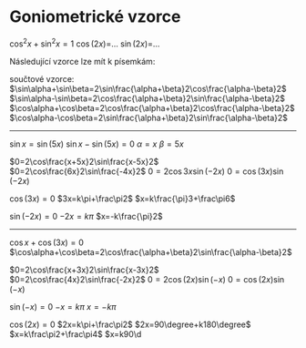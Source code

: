 # Goniometrické vzorce
$\cos^2x+\sin^2x=1$
$\cos(2x)=$…
$\sin(2x)=$…

Následující vzorce lze mít k písemkám:

součtové vzorce:
$\sin\alpha+\sin\beta=2\sin\frac{\alpha+\beta}2\cos\frac{\alpha-\beta}2$
$\sin\alpha-\sin\beta=2\cos\frac{\alpha+\beta}2\sin\frac{\alpha-\beta}2$
$\cos\alpha+\cos\beta=2\cos\frac{\alpha+\beta}2\cos\frac{\alpha-\beta}2$
$\cos\alpha-\cos\beta=2\sin\frac{\alpha+\beta}2\sin\frac{\alpha-\beta}2$

---

$\sin x=\sin(5x)$
$\sin x-\sin(5x)=0$
$\alpha=x$
$\beta=5x$

$0=2\cos\frac{x+5x}2\sin\frac{x-5x}2$
$0=2\cos\frac{6x}2\sin\frac{-4x}2$
$0=2\cos3x\sin(-2x)$
$0=\cos(3x)\sin(-2x)$

$\cos(3x)=0$
$3x=k\pi+\frac\pi2$
$x=k\frac{\pi}3+\frac\pi6$

$\sin(-2x)=0$
$-2x=k\pi$
$x=-k\frac{\pi}2$

---

$\cos x+\cos(3x)=0$
$\cos\alpha+\cos\beta=2\cos\frac{\alpha+\beta}2\sin\frac{\alpha-\beta}2$

$0=2\cos\frac{x+3x}2\sin\frac{x-3x}2$
$0=2\cos\frac{4x}2\sin\frac{-2x}2$
$0=2\cos(2x)\sin(-x)$
$0=\cos(2x)\sin(-x)$

$\sin(-x)=0$
$-x=k\pi$
$x=-k\pi$

$\cos(2x)=0$
$2x=k\pi+\frac\pi2$
$2x=90\degree+k180\degree$
$x=k\frac\pi2+\frac\pi4$
$x=k90\d